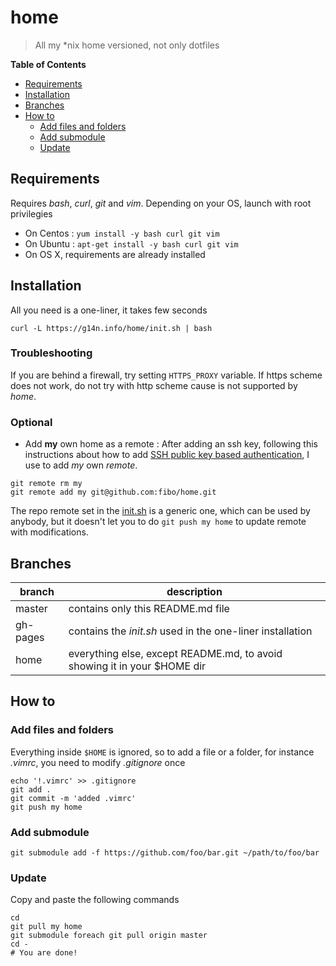 # home

> All my *nix home versioned, not only dotfiles

**Table of Contents**

  * [Requirements](#requirements)
  * [Installation](#installation)
  * [Branches](#branches)
  * [How to](#how-to)
    - [Add files and folders](#add-files-and-folders)
    - [Add submodule](#add-submodule)
    - [Update](#update)

## Requirements

Requires *bash*, *curl*, *git* and *vim*. Depending on your OS, launch with root privilegies

* On Centos
: `yum install -y bash curl git vim`
* On Ubuntu
: `apt-get install -y bash curl git vim`
* On OS X, requirements are already installed

## Installation

All you need is a one-liner, it takes few seconds

```
curl -L https://g14n.info/home/init.sh | bash
```

### Troubleshooting

If you are behind a firewall, try setting `HTTPS_PROXY` variable. If https scheme does not work, do not try with http scheme cause is not supported by *home*.

### Optional

* Add **my** own home as a remote
: After adding an ssh key, following this instructions about how to add [SSH public key based authentication](http://g14n.info/2013/04/getting-started-with-git-shell/#ssh-public-key-based-authentication), I use to add *my* own *remote*. 

```
git remote rm my
git remote add my git@github.com:fibo/home.git
```

The repo remote set in the [init.sh][1] is a generic one, which can be used by anybody, but it doesn't let you to do `git push my home` to update remote with modifications.

## Branches

|branch  |description                                                              |
|--------|-------------------------------------------------------------------------|
|master  | contains only this README.md file                                       |
|gh-pages| contains the *init.sh* used in the one-liner installation               |
|home    | everything else, except README.md, to avoid showing it in your $HOME dir|

## How to

### Add files and folders

Everything inside `$HOME` is ignored, so to add a file or a folder, for instance *.vimrc*, you need to modify *.gitignore* once

```
echo '!.vimrc' >> .gitignore
git add .
git commit -m 'added .vimrc'
git push my home
```

### Add submodule

```
git submodule add -f https://github.com/foo/bar.git ~/path/to/foo/bar
```

### Update

Copy and paste the following commands

```
cd
git pull my home
git submodule foreach git pull origin master
cd -
# You are done!
```

  [1]: https://github.com/fibo/home/blob/gh-pages/init.sh "init.sh"

